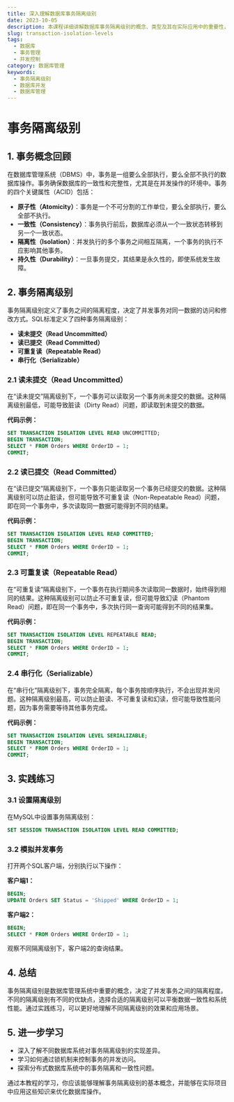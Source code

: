 ```yaml
---
title: 深入理解数据库事务隔离级别
date: 2023-10-05
description: 本课程详细讲解数据库事务隔离级别的概念、类型及其在实际应用中的重要性，帮助开发者掌握并发控制的核心知识。
slug: transaction-isolation-levels
tags:
  - 数据库
  - 事务管理
  - 并发控制
category: 数据库管理
keywords:
  - 事务隔离级别
  - 数据库并发
  - 数据库管理
---
```


# 事务隔离级别

## 1. 事务概念回顾

在数据库管理系统（DBMS）中，事务是一组要么全部执行，要么全部不执行的数据库操作。事务确保数据库的一致性和完整性，尤其是在并发操作的环境中。事务的四个关键属性（ACID）包括：

- **原子性（Atomicity）**：事务是一个不可分割的工作单位，要么全部执行，要么全部不执行。
- **一致性（Consistency）**：事务执行前后，数据库必须从一个一致状态转移到另一个一致状态。
- **隔离性（Isolation）**：并发执行的多个事务之间相互隔离，一个事务的执行不应影响其他事务。
- **持久性（Durability）**：一旦事务提交，其结果是永久性的，即使系统发生故障。

## 2. 事务隔离级别

事务隔离级别定义了事务之间的隔离程度，决定了并发事务对同一数据的访问和修改方式。SQL标准定义了四种事务隔离级别：

- **读未提交（Read Uncommitted）**
- **读已提交（Read Committed）**
- **可重复读（Repeatable Read）**
- **串行化（Serializable）**

### 2.1 读未提交（Read Uncommitted）

在“读未提交”隔离级别下，一个事务可以读取另一个事务尚未提交的数据。这种隔离级别最低，可能导致脏读（Dirty Read）问题，即读取到未提交的数据。

**代码示例：**
```sql
SET TRANSACTION ISOLATION LEVEL READ UNCOMMITTED;
BEGIN TRANSACTION;
SELECT * FROM Orders WHERE OrderID = 1;
COMMIT;
```

### 2.2 读已提交（Read Committed）

在“读已提交”隔离级别下，一个事务只能读取另一个事务已经提交的数据。这种隔离级别可以防止脏读，但可能导致不可重复读（Non-Repeatable Read）问题，即在同一个事务中，多次读取同一数据可能得到不同的结果。

**代码示例：**
```sql
SET TRANSACTION ISOLATION LEVEL READ COMMITTED;
BEGIN TRANSACTION;
SELECT * FROM Orders WHERE OrderID = 1;
COMMIT;
```

### 2.3 可重复读（Repeatable Read）

在“可重复读”隔离级别下，一个事务在执行期间多次读取同一数据时，始终得到相同的结果。这种隔离级别可以防止不可重复读，但可能导致幻读（Phantom Read）问题，即在同一个事务中，多次执行同一查询可能得到不同的结果集。

**代码示例：**
```sql
SET TRANSACTION ISOLATION LEVEL REPEATABLE READ;
BEGIN TRANSACTION;
SELECT * FROM Orders WHERE OrderID = 1;
COMMIT;
```

### 2.4 串行化（Serializable）

在“串行化”隔离级别下，事务完全隔离，每个事务按顺序执行，不会出现并发问题。这种隔离级别最高，可以防止脏读、不可重复读和幻读，但可能导致性能问题，因为事务需要等待其他事务完成。

**代码示例：**
```sql
SET TRANSACTION ISOLATION LEVEL SERIALIZABLE;
BEGIN TRANSACTION;
SELECT * FROM Orders WHERE OrderID = 1;
COMMIT;
```

## 3. 实践练习

### 3.1 设置隔离级别

在MySQL中设置事务隔离级别：
```sql
SET SESSION TRANSACTION ISOLATION LEVEL READ COMMITTED;
```

### 3.2 模拟并发事务

打开两个SQL客户端，分别执行以下操作：

**客户端1：**
```sql
BEGIN;
UPDATE Orders SET Status = 'Shipped' WHERE OrderID = 1;
```

**客户端2：**
```sql
BEGIN;
SELECT * FROM Orders WHERE OrderID = 1;
```

观察不同隔离级别下，客户端2的查询结果。

## 4. 总结

事务隔离级别是数据库管理系统中重要的概念，决定了并发事务之间的隔离程度。不同的隔离级别有不同的优缺点，选择合适的隔离级别可以平衡数据一致性和系统性能。通过实践练习，可以更好地理解不同隔离级别的效果和应用场景。

## 5. 进一步学习

- 深入了解不同数据库系统对事务隔离级别的实现差异。
- 学习如何通过锁机制来控制事务的并发访问。
- 探索分布式数据库系统中的事务隔离和一致性问题。

通过本教程的学习，你应该能够理解事务隔离级别的基本概念，并能够在实际项目中应用这些知识来优化数据库操作。